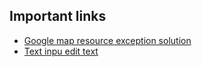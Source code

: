 ## Important links
- [Google map resource exception solution](https://stackoverflow.com/questions/56629445/getting-a-android-content-res-resourcesnotfoundexception-resource-id-0x7f0200)
- [Text inpu edit text](https://www.section.io/engineering-education/how-is-textinputlayout-different-from-edittext)
